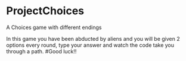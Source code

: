 # ProjectChoices
A Choices game with different endings

In this game you have been abducted by aliens and you will be given 2 options every round, type your answer and watch the code take you through a path.
#Good luck!!
